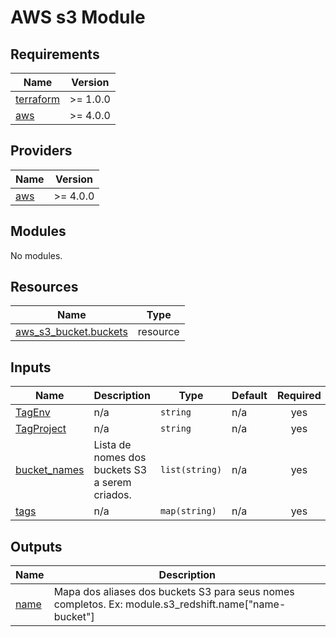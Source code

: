 # AWS s3 Module

## Requirements

| Name | Version |
|------|---------|
| <a name="requirement_terraform"></a> [terraform](#requirement\_terraform) | >= 1.0.0 |
| <a name="requirement_aws"></a> [aws](#requirement\_aws) | >= 4.0.0 |

## Providers

| Name | Version |
|------|---------|
| <a name="provider_aws"></a> [aws](#provider\_aws) | >= 4.0.0 |

## Modules

No modules.

## Resources

| Name | Type |
|------|------|
| [aws_s3_bucket.buckets](https://registry.terraform.io/providers/hashicorp/aws/latest/docs/resources/s3_bucket) | resource |

## Inputs

| Name | Description | Type | Default | Required |
|------|-------------|------|---------|:--------:|
| <a name="input_TagEnv"></a> [TagEnv](#input\_TagEnv) | n/a | `string` | n/a | yes |
| <a name="input_TagProject"></a> [TagProject](#input\_TagProject) | n/a | `string` | n/a | yes |
| <a name="input_bucket_names"></a> [bucket\_names](#input\_bucket\_names) | Lista de nomes dos buckets S3 a serem criados. | `list(string)` | n/a | yes |
| <a name="input_tags"></a> [tags](#input\_tags) | n/a | `map(string)` | n/a | yes |

## Outputs

| Name | Description |
|------|-------------|
| <a name="output_name"></a> [name](#output\_name) | Mapa dos aliases dos buckets S3 para seus nomes completos. Ex: module.s3\_redshift.name["name-bucket"] |
